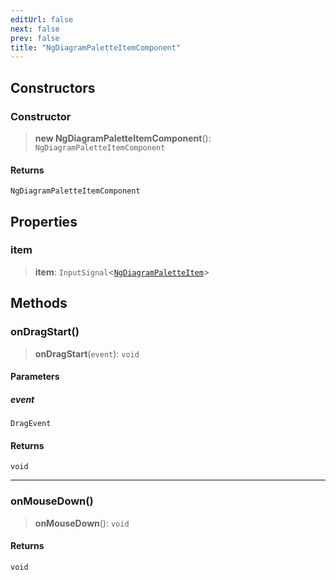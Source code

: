```yaml
---
editUrl: false
next: false
prev: false
title: "NgDiagramPaletteItemComponent"
---
```


## Constructors

### Constructor

> **new NgDiagramPaletteItemComponent**(): `NgDiagramPaletteItemComponent`

#### Returns

`NgDiagramPaletteItemComponent`

## Properties

### item

> **item**: `InputSignal`\<[`NgDiagramPaletteItem`](/api/other/ngdiagrampaletteitem/)\>

## Methods

### onDragStart()

> **onDragStart**(`event`): `void`

#### Parameters

##### event

`DragEvent`

#### Returns

`void`

***

### onMouseDown()

> **onMouseDown**(): `void`

#### Returns

`void`
